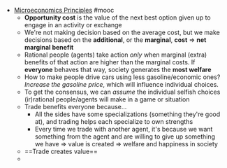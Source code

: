 - [Microeconomics Principles](https://www.coursera.org/learn/microeconomics/home/welcome) #mooc
	- **Opportunity cost** is the value of the next best option given up to engage in an activity or exchange
	- We're not making decision based on the average cost, but we make decisions based on the **additional**, or the **marginal**, **cost** => **net marginal benefit**
	- Rational people (agents) take action *only* when marginal (extra) benefits of that action are higher than the marginal costs. If **everyone** behaves that way, society generates the **most welfare**
	- How to make people drive cars using less gasoline/economic ones? *Increase the gasoline price*, which will influence individual choices.
	- To get the consensus, we can *assume* the individual selfish choices (ir)rational people/agents will make in a game or situation
	- Trade benefits everyone because...
		- All the sides have some specializations (something they're good at), and trading helps each specialize to own strengths
		- Every time we trade with another agent, it's because we want something from the agent and are willing to give up something we have => value is created => welfare and happiness in society
	- ==Trade creates value==
	-